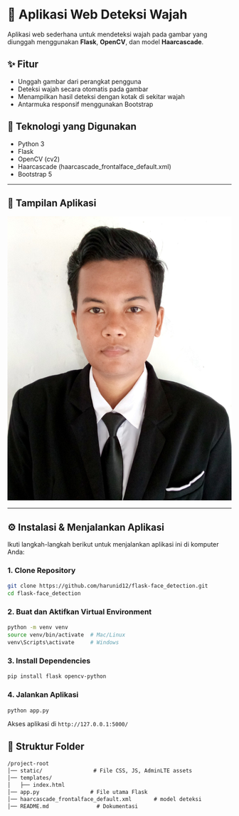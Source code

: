 # 🧠 Aplikasi Web Deteksi Wajah

Aplikasi web sederhana untuk mendeteksi wajah pada gambar yang diunggah menggunakan **Flask**, **OpenCV**, dan model **Haarcascade**.

## ✨ Fitur

- Unggah gambar dari perangkat pengguna
- Deteksi wajah secara otomatis pada gambar
- Menampilkan hasil deteksi dengan kotak di sekitar wajah
- Antarmuka responsif menggunakan Bootstrap

## 🧰 Teknologi yang Digunakan

- Python 3
- Flask
- OpenCV (cv2)
- Haarcascade (haarcascade_frontalface_default.xml)
- Bootstrap 5

---

## 📸 Tampilan Aplikasi

![contoh hasil deteksi](static/1744080242_profile-ahmad.jpg)

---

## ⚙️ Instalasi & Menjalankan Aplikasi

Ikuti langkah-langkah berikut untuk menjalankan aplikasi ini di komputer Anda:

### 1. Clone Repository

```bash
git clone https://github.com/harunid12/flask-face_detection.git
cd flask-face_detection
```

### 2. Buat dan Aktifkan Virtual Environment

```sh
python -m venv venv
source venv/bin/activate  # Mac/Linux
venv\Scripts\activate     # Windows
```

### 3. Install Dependencies

```sh
pip install flask opencv-python
```

### 4. Jalankan Aplikasi

```sh
python app.py
```

Akses aplikasi di `http://127.0.0.1:5000/`

## 📂 Struktur Folder

```
/project-root
│── static/                # File CSS, JS, AdminLTE assets
│── templates/
│   ├── index.html
│── app.py                # File utama Flask
│── haarcascade_frontalface_default.xml       # model deteksi
│── README.md               # Dokumentasi
```
